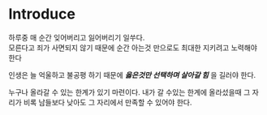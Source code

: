 # Introduce

하루중 매 순간 잊어버리고 잃어버리기 일쑤다.  
모른다고 죄가 사면되지 않기 때문에 순간 아는것 만으로도 최대한 지키려고 노력해야 한다

인생은 늘 억울하고 불공평 하기 때문에 _**옳은것만 선택하며 살아갈 힘**_ 을 길러야 한다.

누구나 올라갈 수 있는 한계가 있기 마련이다.
내가 갈 수있는 한계에 올라섰을때 그 자리가 비록 남들보다 낮아도 그 자리에서 만족할 수 있어야 한다.